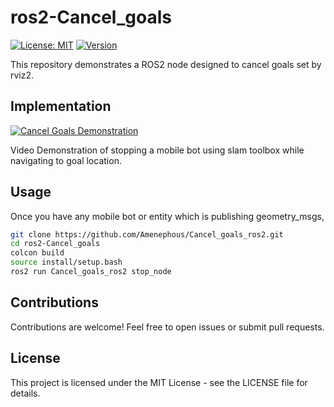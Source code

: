 # ros2-Cancel_goals
[![License: MIT](https://img.shields.io/badge/License-MIT-yellow.svg)](https://opensource.org/licenses/MIT)
[![Version](https://img.shields.io/badge/Version-1.0-blue)](https://github.com/Amenephous/Cancel_goals_ros2/releases)


This repository demonstrates a ROS2 node designed to cancel goals set by rviz2.

## Implementation

[![Cancel Goals Demonstration](https://github.com/Amenephous/Cancel_goals_ros2/assets/48127920/b95aa4d9-044f-4217-a215-502a0120f1f5)](https://github.com/Amenephous/ros2-Cancel_goals_ros2/assets/48127920/b95aa4d9-044f-4217-a215-502a0120f1f5)

Video Demonstration of stopping a mobile bot using slam toolbox while navigating to goal location.

## Usage

Once you have any mobile bot or entity which is publishing geometry_msgs, 
   ```bash
  git clone https://github.com/Amenephous/Cancel_goals_ros2.git
  cd ros2-Cancel_goals
  colcon build
  source install/setup.bash
  ros2 run Cancel_goals_ros2 stop_node
```

## Contributions

Contributions are welcome! Feel free to open issues or submit pull requests.
## License

This project is licensed under the MIT License - see the LICENSE file for details.
